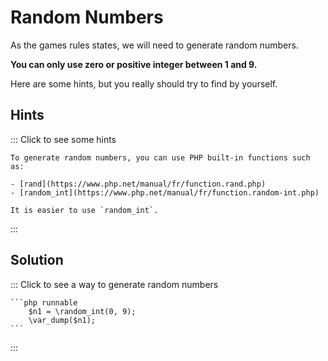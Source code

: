 # Random Numbers

As the games rules states, we will need to generate random numbers.

**You can only use zero or positive integer between 1 and 9.**  

Here are some hints, but you really should try to find by yourself.

## Hints

::: Click to see some hints

    To generate random numbers, you can use PHP built-in functions such as:

    - [rand](https://www.php.net/manual/fr/function.rand.php)
    - [random_int](https://www.php.net/manual/fr/function.random-int.php)

    It is easier to use `random_int`.

:::

## Solution

::: Click to see a way to generate random numbers

    ```php runnable
        $n1 = \random_int(0, 9);
        \var_dump($n1);
    ```

:::
